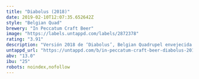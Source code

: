 ```yaml
---
title: "Diabolus (2018)"
date: 2019-02-10T12:07:35.652642Z
style: "Belgian Quad"
brewery: "In Peccatum Craft Beer"
image: "https://labels.untappd.com/labels/2872378"
rating: "3.91"
description: "Versión 2018 de ‘Diabolus’, Belgian Quadrupel envejecida 12 meses en barricas de Bourbon."
untappd_url: "https://untappd.com/b/in-peccatum-craft-beer-diabolus-2018/2872378"
abv: "13.0"
ibu: "25"
robots: noindex,nofollow
---
```

